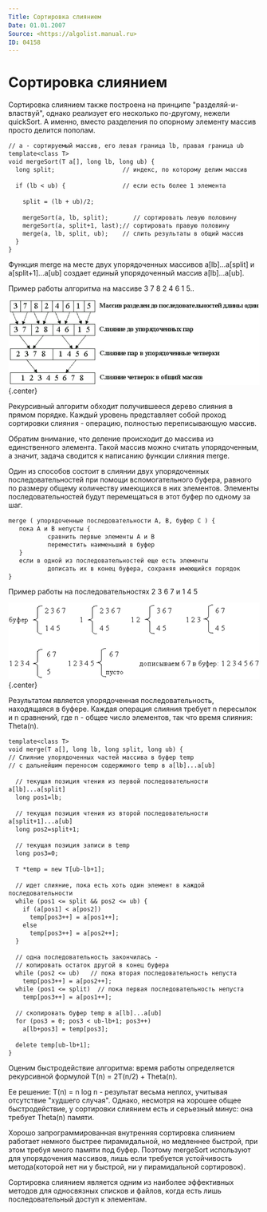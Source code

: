 ```yaml
---
Title: Сортировка слиянием
Date: 01.01.2007
Source: <https://algolist.manual.ru>
ID: 04158
---
```



Сортировка слиянием
===================

Сортировка слиянием также построена на принципе "разделяй-и-властвуй",
однако реализует его несколько по-другому, нежели quickSort. А именно,
вместо разделения по опорному элементу массив просто делится пополам.

    // a - сортируемый массив, его левая граница lb, правая граница ub
    template<class T>
    void mergeSort(T a[], long lb, long ub) { 
      long split;                   // индекс, по которому делим массив
     
      if (lb < ub) {                // если есть более 1 элемента
     
        split = (lb + ub)/2;
     
        mergeSort(a, lb, split);       // сортировать левую половину 
        mergeSort(a, split+1, last);// сортировать правую половину 
        merge(a, lb, split, ub);    // слить результаты в общий массив
      }
    }

Функция merge на месте двух упорядоченных массивов a[lb]...a[split]
и a[split+1]...a[ub] создает единый упорядоченный массив
a[lb]...a[ub].

Пример работы алгоритма на массиве 3 7 8 2 4 6 1 5..

![clip0145](clip0145.gif){.center}

Рекурсивный алгоритм обходит получившееся дерево слияния в прямом
порядке. Каждый уровень представляет собой проход сортировки слияния -
операцию, полностью переписывающую массив.

Обратим внимание, что деление происходит до массива из единственного
элемента. Такой массив можно считать упорядоченным, а значит, задача
сводится к написанию функции слияния merge.

Один из способов состоит в слиянии двух упорядоченных
последовательностей при помощи вспомогательного буфера, равного по
размеру общему количеству имеющихся в них элементов. Элементы
последовательностей будут перемещаться в этот буфер по одному за шаг.

    merge ( упорядоченные последовательности A, B, буфер C ) {
       пока A и B непусты {
               cравнить первые элементы A и B
               переместить наименьший в буфер
       }
       если в одной из последовательностей еще есть элементы
               дописать их в конец буфера, сохраняя имеющийся порядок
    }

Пример работы на последовательностях 2 3 6 7 и 1 4 5

![clip0146](clip0146.gif){.center}

Результатом является упорядоченная последовательность, находящаяся в
буфере. Каждая операция слияния требует n пересылок и n сравнений,
где n - общее число элементов, так что время слияния: Theta(n).

    template<class T>
    void merge(T a[], long lb, long split, long ub) {
    // Слияние упорядоченных частей массива в буфер temp
    // с дальнейшим переносом содержимого temp в a[lb]...a[ub]
     
      // текущая позиция чтения из первой последовательности a[lb]...a[split]
      long pos1=lb;
     
      // текущая позиция чтения из второй последовательности a[split+1]...a[ub]
      long pos2=split+1;
     
      // текущая позиция записи в temp
      long pos3=0;  
     
      T *temp = new T[ub-lb+1];
     
      // идет слияние, пока есть хоть один элемент в каждой последовательности
      while (pos1 <= split && pos2 <= ub) {
        if (a[pos1] < a[pos2])
          temp[pos3++] = a[pos1++];
        else
          temp[pos3++] = a[pos2++];
      }
     
      // одна последовательность закончилась - 
      // копировать остаток другой в конец буфера 
      while (pos2 <= ub)   // пока вторая последовательность непуста 
        temp[pos3++] = a[pos2++];
      while (pos1 <= split)  // пока первая последовательность непуста
        temp[pos3++] = a[pos1++];
     
      // скопировать буфер temp в a[lb]...a[ub]
      for (pos3 = 0; pos3 < ub-lb+1; pos3++)
        a[lb+pos3] = temp[pos3];
     
      delete temp[ub-lb+1];
    }

Оценим быстродействие алгоритма: время работы определяется рекурсивной
формулой T(n) = 2T(n/2) + Theta(n).

Ее решение: T(n) = n log n - результат весьма неплох, учитывая
отсутствие "худшего случая". Однако, несмотря на хорошее общее
быстродействие, у сортировки слиянием есть и серьезный минус: она
требует Theta(n) памяти.

Хорошо запрограммированная внутренняя сортировка слиянием работает
немного быстрее пирамидальной, но медленнее быстрой, при этом требуя
много памяти под буфер. Поэтому mergeSort используют для упорядочения
массивов, лишь если требуется устойчивость метода(которой нет ни у
быстрой, ни у пирамидальной сортировок).

Сортировка слиянием является одним из наиболее эффективных методов для
односвязных списков и файлов, когда есть лишь последовательный доступ к
элементам.

